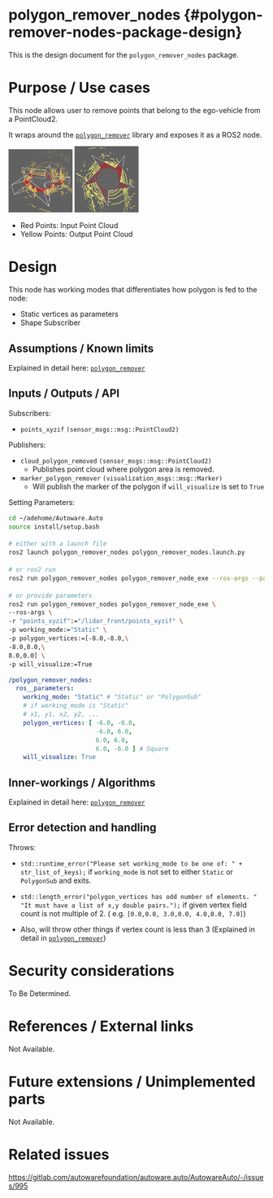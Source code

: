 polygon_remover_nodes {#polygon-remover-nodes-package-design}
===========

This is the design document for the `polygon_remover_nodes` package.

# Purpose / Use cases

<!-- Required -->
<!-- Things to consider:
    - Why did we implement this feature? -->

This node allows user to remove points that belong to the ego-vehicle from a
PointCloud2.

It wraps around
the [`polygon_remover`](/src/perception/filters/polygon_remover/design/polygon_remover-design.md)
library and exposes it as a ROS2 node.

<img src="/src/perception/filters/polygon_remover/design/polygon_remover_perspective.png" width="25%" height="25%">
<img src="/src/perception/filters/polygon_remover/design/polygon_remover_top_down.png" width="25%" height="25%">

- Red Points: Input Point Cloud
- Yellow Points: Output Point Cloud

# Design

<!-- Required -->
<!-- Things to consider:
    - How does it work? -->
This node has working modes that differentiates how polygon is fed to the node:

- Static vertices as parameters
- Shape Subscriber

## Assumptions / Known limits

<!-- Required -->
Explained in detail here:
[`polygon_remover`](/src/perception/filters/polygon_remover/design/polygon_remover-design.md)

## Inputs / Outputs / API

<!-- Required -->
<!-- Things to consider:
    - How do you use the package / API? -->

Subscribers:
- `points_xyzif` `(sensor_msgs::msg::PointCloud2)`

Publishers:
- `cloud_polygon_removed` `(sensor_msgs::msg::PointCloud2)`
  - Publishes point cloud where polygon area is removed.
- `marker_polygon_remover` `(visualization_msgs::msg::Marker)`
  - Will publish the marker of the polygon if `will_visualize` is set to `True`

Setting Parameters:

```bash
cd ~/adehome/Autoware.Auto
source install/setup.bash

# either with a launch file
ros2 launch polygon_remover_nodes polygon_remover_nodes.launch.py

# or ros2 run
ros2 run polygon_remover_nodes polygon_remover_node_exe --ros-args --params-file ~/AutowareAuto/src/perception/filters/polygon_remover_nodes/param/test_params.yaml

# or provide parameters
ros2 run polygon_remover_nodes polygon_remover_node_exe \
--ros-args \
-r "points_xyzif":="/lidar_front/points_xyzif" \
-p working_mode:="Static" \
-p polygon_vertices:=[-8.0,-8.0,\
-8.0,8.0,\
8.0,0.0] \
-p will_visualize:=True
```

```yaml
/polygon_remover_nodes:
  ros__parameters:
    working_mode: "Static" # "Static" or "PolygonSub"
    # if working_mode is "Static"
    # x1, y1, x2, y2, ...
    polygon_vertices: [ -6.0, -6.0,
                        -6.0, 6.0,
                        6.0, 6.0,
                        6.0, -6.0 ] # Square
    will_visualize: True
```

## Inner-workings / Algorithms

<!-- If applicable -->
Explained in detail here:
[`polygon_remover`](/src/perception/filters/polygon_remover/design/polygon_remover-design.md)

## Error detection and handling

<!-- Required -->
Throws:

- `std::runtime_error("Please set working_mode to be one of: " + str_list_of_keys);`
  if `working_mode` is not set to either `Static` or `PolygonSub` and exits.

- `std::length_error("polygon_vertices has odd number of elements. "
  "It must have a list of x,y double pairs.");`
  if given vertex field count is not multiple of 2. (
  e.g. `[0.0,0.0, 3.0,0.0, 4.0,0.0, 7.0]`)

- Also, will throw other things if vertex count is less than 3
  (Explained in detail in
  [`polygon_remover`](/src/perception/filters/polygon_remover/design/polygon_remover-design.md))

# Security considerations

<!-- Required -->
<!-- Things to consider:
- Spoofing (How do you check for and handle fake input?)
- Tampering (How do you check for and handle tampered input?)
- Repudiation (How are you affected by the actions of external actors?).
- Information Disclosure (Can data leak?).
- Denial of Service (How do you handle spamming?).
- Elevation of Privilege (Do you need to change permission levels during execution?) -->
To Be Determined.

# References / External links

<!-- Optional -->
Not Available.

# Future extensions / Unimplemented parts

<!-- Optional -->
Not Available.

# Related issues

<!-- Required -->
https://gitlab.com/autowarefoundation/autoware.auto/AutowareAuto/-/issues/995
